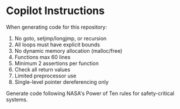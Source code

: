 # Copilot Instructions

When generating code for this repository:
1. No goto, setjmp/longjmp, or recursion
2. All loops must have explicit bounds
3. No dynamic memory allocation (malloc/free)
4. Functions max 60 lines
5. Minimum 2 assertions per function
6. Check all return values
7. Limited preprocessor use
8. Single-level pointer dereferencing only

Generate code following NASA's Power of Ten rules for safety-critical systems.